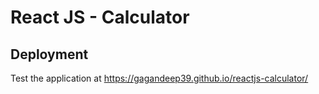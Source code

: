 # React JS - Calculator

## Deployment
Test the application at https://gagandeep39.github.io/reactjs-calculator/